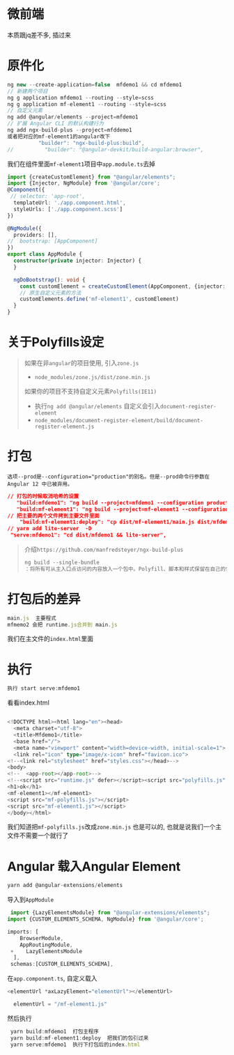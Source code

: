 # 微前端

本质跟jq差不多, 插过来

# 原件化

```ts
ng new --create-application=false  mfdemo1 && cd mfdemo1
// 新建两个项目
ng g application mfdemo1 --routing --style=scss
ng g application mf-element1 --routing --style=scss
// 自定义元素
ng add @angular/elements --project=mfdemo1
// 扩展 Angular CLI 的默认构建行为
ng add ngx-build-plus --project=mfddemo1
或者把对应的mf-element1的angular改下
          "builder": "ngx-build-plus:build",
//          "builder": "@angular-devkit/build-angular:browser",
```

我们在组件里面`mf-element1`项目中`app.module.ts`去掉

```ts
import {createCustomElement} from "@angular/elements";
import {Injector, NgModule} from '@angular/core';
@Component({
 // selector: 'app-root',
  templateUrl: './app.component.html',
  styleUrls: ['./app.component.scss']
})

@NgModule({
  providers: [],
//  bootstrap: [AppComponent]
})
export class AppModule {
  constructor(private injector: Injector) {
  }

  ngDoBootstrap(): void {
    const customElement = createCustomElement(AppComponent, {injector: this.injector})
    // 原生自定义元素的方法
    customElements.define('mf-element1', customElement)
  }
}
```



# 关于Polyfills设定

> 如果在非`angular`的项目使用, 引入`zone.js`
>
> * `node_modules/zone.js/dist/zone.min.js`
>
> 如果你的项目不支持自定义元素`Polyfills(IE11)`
>
> * 执行`ng add @angular/elements` 自定义会引入`document-register-element`
> * `node_modules/document-register-element/build/document-register-element.js`

# 打包

`选项--prod是--configuration="production"的别名。但是--prod命令行参数在 Angular 12 中已被弃用。`

```json
// 打包的时候取消哈希的设置
   "build:mfdemo1": "ng build --project=mfdemo1 --configuration production --output-hashing=none",
   "build:mf-element1": "ng build --project=mf-element1 --configuration production --output-hashing=none --single-bundle",
// 把主要的两个文件拷到主要文件里面
    "build:mf-element1:deploy": "cp dist/mf-element1/main.js dist/mfdemo1/mf-element1.js & cp dist/mf-element1/polyfills.js dist/mfdemo1/mf-polyfills.js",
// yarn add lite-server  -D
 "serve:mfdemo1": "cd dist/mfdemo1 && lite-server",
```

> 介绍`https://github.com/manfredsteyer/ngx-build-plus`
>
> ```ts
> ng build --single-bundle
> ：将所有可从主入口点访问的内容放入一个包中。Polyfill、脚本和样式保留在自己的包中，因为消费应用程序可能有自己的版本。
> ```

# 打包后的差异

```js
main.js  主要程式
mfmemo2 会把 runtime.js合并到 main.js
```

我们在主文件的`index.html`里面

# 执行

```ts
执行 start serve:mfdemo1
```

看看index.html

```ts

<!DOCTYPE html><html lang="en"><head>
  <meta charset="utf-8">
  <title>Mfdemo1</title>
  <base href="/">
  <meta name="viewport" content="width=device-width, initial-scale=1">
  <link rel="icon" type="image/x-icon" href="favicon.ico">
<!--<link rel="stylesheet" href="styles.css"></head>-->
<body>
<!--  <app-root></app-root>-->
<!--<script src="runtime.js" defer></script><script src="polyfills.js" defer></script><script src="main.js" defer></script>-->
<h1>ok</h1>
<mf-element1></mf-element1>
<script src="mf-polyfills.js"></script>
<script src="mf-element1.js"></script>
</body></html>
```

我们知道把`mf-polyfills.js`改成`zone.min.js` 也是可以的, 也就是说我们一个主文件不需要一个就行了

# Angular 载入Angular Element

```ts
yarn add @angular-extensions/elements
```

导入到`AppModule`

```ts
 import {LazyElementsModule} from "@angular-extensions/elements";
import {CUSTOM_ELEMENTS_SCHEMA, NgModule} from '@angular/core';

imports: [
    BrowserModule,
    AppRoutingModule,
 +    LazyElementsModule
  ],
 schemas:[CUSTOM_ELEMENTS_SCHEMA],
```

在`app.component.ts`, 自定义载入

```ts
<elementUrl *axLazyElement="elementUrl"></elementUrl>

  elementUrl = "/mf-element1.js"
```

然后执行

```ts
 yarn build:mfdemo1  打包主程序
 yarn build:mf-element1:deploy  把我们的包引过来
 yarn serve:mfdemo1  执行下打包后的index.html
 
```

